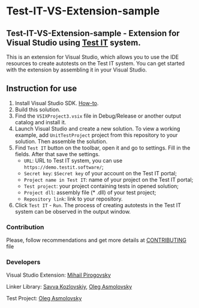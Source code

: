 # Test-IT-VS-Extension-sample

## Test-IT-VS-Extension-sample - Extension for Visual Studio using [Test IT](https://testit.software) system.
This is an extension for Visual Studio, which allows you to use the IDE resources to create autotests on the Test IT system.
You can get started with the extension by assembling it in your Visual Studio.

## Instruction for use
1.  Install Visual Studio SDK. [How-to](https://docs.microsoft.com/en-us/visualstudio/extensibility/installing-the-visual-studio-sdk?view=vs-2019).
2. Build this solution.
3. Find the `VSIXProject3.vsix` file in Debug/Release or another output catalog and install it.
4. Launch Visual Studio and create a new solution. To view a working example, add `UnitTestProject` project from this repository to your solution. Then assemble the solution.
5. Find `Test IT` button on the toolbar, open it and go to settings. Fill in the fields. After that save the settings.
    - `URL`: URL to Test IT system, you can use `https://demo.testit.software/`;
    - `Secret key`: `$Secret key` of your account on the Test IT portal;
    - `Project name in Test IT`: name of your project on the Test IT portal;
    - `Test project`: your project containing tests in opened solution;
    - `Project dll`: assembly file (* .dll) of your test project;
    - `Repository link`: link to your repository.
6. Click `Test IT` - `Run`. The process of creating autotests in the Test IT system can be observed in the output window. 

### Contribution
Please, follow recommendations and get more details at [CONTRIBUTING](CONTRIBUTING.md) file

### Developers
Visual Studio Extension: [Mihail Pirogovsky](https://github.com/developman2013)
   
Linker Library: [Savva Kozlovskiy](https://github.com/ltkirin), [Oleg Asmolovsky](https://github.com/Nicton)
   
Test Project: [Oleg Asmolovsky](https://github.com/Nicton)
